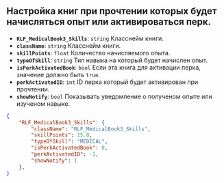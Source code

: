 ## Настройка книг при прочтении которых будет начисляться опыт или активироваться перк.

- **`RLF_MedicalBook3_Skills`**: `string` Класснейм книги.
- **`className`**: `string` Класснейм книги.
- **`skillPoints`**: `float` Количество начисляемого опыта.
- **`typeOfSkill`**: `string` Тип навыка на который будет начислен опыт.
- **`isPerkActivatedBook`**: `bool` Если эта книга для активации перка, значение должно быть `true`.
- **`perkActivatedID`**: `int` ID перка который будет активирован при прочтении.
- **`showNotify`**: `bool` Показывать уведомление о полученом опыте или изученом навыке.
  
```json
{
    "RLF_MedicalBook3_Skills": {
        "className": "RLF_MedicalBook3_Skills",
        "skillPoints": 15.0,
        "typeOfSkill": "MEDICAL",
        "isPerkActivatedBook": 0,
        "perkActivatedID": -1,
        "showNotify": 1
    },
}
```
